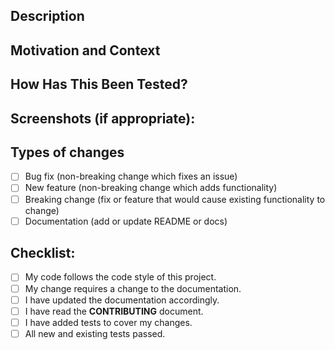 <!--- Provide a general summary of your changes in the Title above -->

## Description

<!--- Describe your changes in detail -->

## Motivation and Context

<!--- Why is this change required? What problem does it solve? -->

<!--- If it fixes an open issue, please link to the issue here. -->

## How Has This Been Tested?

<!--- Please describe in detail how you tested your changes. -->

<!--- Include details of your testing environment, and the tests you ran to -->

<!--- see how your change affects other areas of the code, etc. -->

## Screenshots (if appropriate):

## Types of changes

<!--- What types of changes does your code introduce? Put an `x` in all the boxes that apply: -->

- [ ] Bug fix (non-breaking change which fixes an issue)
- [ ] New feature (non-breaking change which adds functionality)
- [ ] Breaking change (fix or feature that would cause existing functionality to change)
- [ ] Documentation (add or update README or docs)

## Checklist:

<!--- Go over all the following points, and put an `x` in all the boxes that apply. -->

<!--- If you're unsure about any of these, don't hesitate to ask. We're here to help! -->

- [ ] My code follows the code style of this project.
- [ ] My change requires a change to the documentation.
- [ ] I have updated the documentation accordingly.
- [ ] I have read the **CONTRIBUTING** document.
- [ ] I have added tests to cover my changes.
- [ ] All new and existing tests passed.
